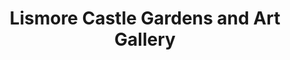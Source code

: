 ---
title: "Lismore Castle Gardens and Art Gallery"
address: " Lismore Castle, Lismore, Co. Waterford"
tel: "+353 (0)58 54 424"
county: "Waterford"
category: "Castles"
type: "Content"
lat: "52.13498306274414"
lng: "-7.941132545471191"
---